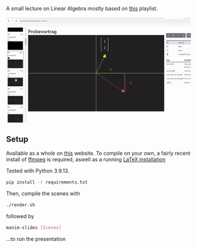 A small lecture on Linear Algebra mostly based on [this](https://www.youtube.com/watch?v=fNk_zzaMoSs&list=PLZHQObOWTQDPD3MizzM2xVFitgF8hE_ab&ab_channel=3Blue1Brown) playlist.
<br>
<br>
![](https://github.com/marisbaier/Brueckenkursvortraege/blob/main/example.gif) 
<br>

## Setup
Available as a whole on [this](https://people.physik.hu-berlin.de/~baierluc) website.
To compile on your own, a fairly recent install of [ffmpeg](https://ffmpeg.org/download.html) is required, aswell as a running [LaTeX installation](https://www.latex-project.org/get/)

Tested with Python 3.9.13.
```bash
pip install -r requirements.txt
```

Then, compile the scenes with
```bash
./render.sh
```

followed by
```bash
manim-slides [Scenes]
```
...to run the presentation
